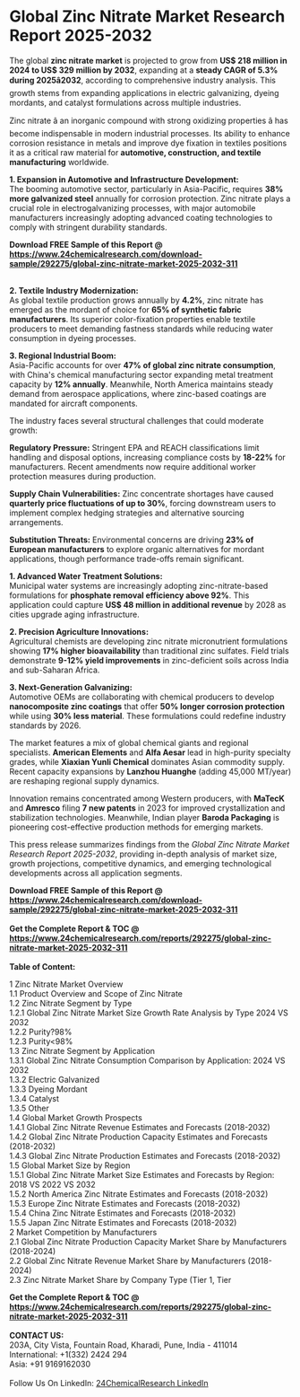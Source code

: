 <h1>Global Zinc Nitrate Market Research Report 2025-2032</h1><p>The global <strong>zinc nitrate market</strong> is projected to grow from <strong>US$ 218 million in 2024 to US$ 329 million by 2032</strong>, expanding at a <strong>steady CAGR of 5.3% during 2025â2032</strong>, according to comprehensive industry analysis. This growth stems from expanding applications in electric galvanizing, dyeing mordants, and catalyst formulations across multiple industries.</p><p>Zinc nitrate â an inorganic compound with strong oxidizing properties â has become indispensable in modern industrial processes. Its ability to enhance corrosion resistance in metals and improve dye fixation in textiles positions it as a critical raw material for <strong>automotive, construction, and textile manufacturing</strong> worldwide.</p><p><strong>1. Expansion in Automotive and Infrastructure Development:</strong><br>
The booming automotive sector, particularly in Asia-Pacific, requires <strong>38% more galvanized steel</strong> annually for corrosion protection. Zinc nitrate plays a crucial role in electrogalvanizing processes, with major automobile manufacturers increasingly adopting advanced coating technologies to comply with stringent durability standards.</p><div><b>Download FREE Sample of this Report @ 
            <a href="https://www.24chemicalresearch.com/download-sample/292275/global-zinc-nitrate-market-2025-2032-311">
            https://www.24chemicalresearch.com/download-sample/292275/global-zinc-nitrate-market-2025-2032-311</a></b></div><br><p><strong>2. Textile Industry Modernization:</strong><br>
As global textile production grows annually by <strong>4.2%</strong>, zinc nitrate has emerged as the mordant of choice for <strong>65% of synthetic fabric manufacturers</strong>. Its superior color-fixation properties enable textile producers to meet demanding fastness standards while reducing water consumption in dyeing processes.</p><p><strong>3. Regional Industrial Boom:</strong><br>
Asia-Pacific accounts for over <strong>47% of global zinc nitrate consumption</strong>, with China's chemical manufacturing sector expanding metal treatment capacity by <strong>12% annually</strong>. Meanwhile, North America maintains steady demand from aerospace applications, where zinc-based coatings are mandated for aircraft components.</p><p>The industry faces several structural challenges that could moderate growth:</p><p><strong>Regulatory Pressure:</strong> Stringent EPA and REACH classifications limit handling and disposal options, increasing compliance costs by <strong>18-22%</strong> for manufacturers. Recent amendments now require additional worker protection measures during production.</p><p><strong>Supply Chain Vulnerabilities:</strong> Zinc concentrate shortages have caused <strong>quarterly price fluctuations of up to 30%</strong>, forcing downstream users to implement complex hedging strategies and alternative sourcing arrangements.</p><p><strong>Substitution Threats:</strong> Environmental concerns are driving <strong>23% of European manufacturers</strong> to explore organic alternatives for mordant applications, though performance trade-offs remain significant.</p><p><strong>1. Advanced Water Treatment Solutions:</strong><br>
Municipal water systems are increasingly adopting zinc-nitrate-based formulations for <strong>phosphate removal efficiency above 92%</strong>. This application could capture <strong>US$ 48 million in additional revenue</strong> by 2028 as cities upgrade aging infrastructure.</p><p><strong>2. Precision Agriculture Innovations:</strong><br>
Agricultural chemists are developing zinc nitrate micronutrient formulations showing <strong>17% higher bioavailability</strong> than traditional zinc sulfates. Field trials demonstrate <strong>9-12% yield improvements</strong> in zinc-deficient soils across India and sub-Saharan Africa.</p><p><strong>3. Next-Generation Galvanizing:</strong><br>
Automotive OEMs are collaborating with chemical producers to develop <strong>nanocomposite zinc coatings</strong> that offer <strong>50% longer corrosion protection</strong> while using <strong>30% less material</strong>. These formulations could redefine industry standards by 2026.</p><p>The market features a mix of global chemical giants and regional specialists. <strong>American Elements</strong> and <strong>Alfa Aesar</strong> lead in high-purity specialty grades, while <strong>Xiaxian Yunli Chemical</strong> dominates Asian commodity supply. Recent capacity expansions by <strong>Lanzhou Huanghe</strong> (adding 45,000 MT/year) are reshaping regional supply dynamics.</p><p>Innovation remains concentrated among Western producers, with <strong>MaTecK</strong> and <strong>Amresco</strong> filing <strong>7 new patents</strong> in 2023 for improved crystallization and stabilization technologies. Meanwhile, Indian player <strong>Baroda Packaging</strong> is pioneering cost-effective production methods for emerging markets.</p><p>This press release summarizes findings from the <em>Global Zinc Nitrate Market Research Report 2025-2032</em>, providing in-depth analysis of market size, growth projections, competitive dynamics, and emerging technological developments across all application segments.</p><div><b>Download FREE Sample of this Report @ 
            <a href="https://www.24chemicalresearch.com/download-sample/292275/global-zinc-nitrate-market-2025-2032-311">
            https://www.24chemicalresearch.com/download-sample/292275/global-zinc-nitrate-market-2025-2032-311</a></b></div><br><div><b>Get the Complete Report & TOC @ 
            <a href="https://www.24chemicalresearch.com/reports/292275/global-zinc-nitrate-market-2025-2032-311">
            https://www.24chemicalresearch.com/reports/292275/global-zinc-nitrate-market-2025-2032-311</a></b></div><br>
            <b>Table of Content:</b><p>1 Zinc Nitrate Market Overview<br />
    1.1 Product Overview and Scope of Zinc Nitrate<br />
    1.2 Zinc Nitrate Segment by Type<br />
        1.2.1 Global Zinc Nitrate Market Size Growth Rate Analysis by Type 2024 VS 2032<br />
        1.2.2 Purity?98%<br />
        1.2.3 Purity<98%<br />
    1.3 Zinc Nitrate Segment by Application<br />
        1.3.1 Global Zinc Nitrate Consumption Comparison by Application: 2024 VS 2032<br />
        1.3.2 Electric Galvanized<br />
        1.3.3 Dyeing Mordant<br />
        1.3.4 Catalyst<br />
        1.3.5 Other<br />
    1.4 Global Market Growth Prospects<br />
        1.4.1 Global Zinc Nitrate Revenue Estimates and Forecasts (2018-2032)<br />
        1.4.2 Global Zinc Nitrate Production Capacity Estimates and Forecasts (2018-2032)<br />
        1.4.3 Global Zinc Nitrate Production Estimates and Forecasts (2018-2032)<br />
    1.5 Global Market Size by Region<br />
        1.5.1 Global Zinc Nitrate Market Size Estimates and Forecasts by Region: 2018 VS 2022 VS 2032<br />
        1.5.2 North America Zinc Nitrate Estimates and Forecasts (2018-2032)<br />
        1.5.3 Europe Zinc Nitrate Estimates and Forecasts (2018-2032)<br />
        1.5.4 China Zinc Nitrate Estimates and Forecasts (2018-2032)<br />
        1.5.5 Japan Zinc Nitrate Estimates and Forecasts (2018-2032)<br />
2 Market Competition by Manufacturers<br />
    2.1 Global Zinc Nitrate Production Capacity Market Share by Manufacturers (2018-2024)<br />
    2.2 Global Zinc Nitrate Revenue Market Share by Manufacturers (2018-2024)<br />
    2.3 Zinc Nitrate Market Share by Company Type (Tier 1, Tier </p><div><b>Get the Complete Report & TOC @ 
            <a href="https://www.24chemicalresearch.com/reports/292275/global-zinc-nitrate-market-2025-2032-311">
            https://www.24chemicalresearch.com/reports/292275/global-zinc-nitrate-market-2025-2032-311</a></b></div><br><b>CONTACT US:</b><br>
            203A, City Vista, Fountain Road, Kharadi, Pune, India - 411014<br>
            International: +1(332) 2424 294<br>
            Asia: +91 9169162030 <br><br>
            Follow Us On LinkedIn: <a href="https://www.linkedin.com/company/24chemicalresearch/">24ChemicalResearch LinkedIn</a>